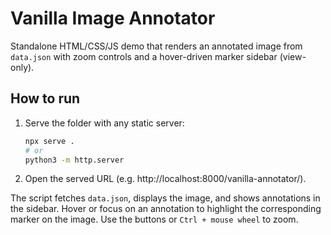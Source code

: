 # Vanilla Image Annotator

Standalone HTML/CSS/JS demo that renders an annotated image from `data.json` with zoom controls and a hover-driven marker sidebar (view-only).

## How to run

1. Serve the folder with any static server:
   ```bash
   npx serve .
   # or
   python3 -m http.server
   ```
2. Open the served URL (e.g. http://localhost:8000/vanilla-annotator/).

The script fetches `data.json`, displays the image, and shows annotations in the sidebar. Hover or focus on an annotation to highlight the corresponding marker on the image. Use the buttons or `Ctrl + mouse wheel` to zoom.
